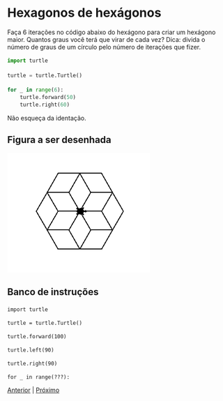 # Hexagonos de hexágonos

Faça 6 iterações no código abaixo do hexágono para criar um hexágono maior.
Quantos graus você terá que virar de cada vez? Dica: divida o número de graus
de um círculo pelo número de iterações que fizer.

```python
import turtle

turtle = turtle.Turtle()

for _ in range(6):
    turtle.forward(50)
    turtle.right(60)
```

Não esqueça da identação.

## Figura a ser desenhada
![Hexágono de hexágonos](07_hexagono_de_hexagonos.png "Hexágono de hexágonos")

## Banco de instruções

```import turtle```

```turtle = turtle.Turtle()```

```turtle.forward(100)```

```turtle.left(90)```

```turtle.right(90)```

```for _ in range(???):```

[Anterior](06_flor_com_repeticao.md) | [Próximo](08_...md)


